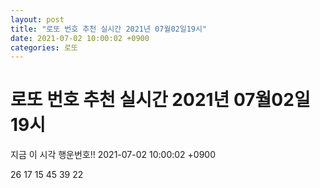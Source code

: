 ```yaml
---
layout: post
title: "로또 번호 추천 실시간 2021년 07월02일19시"
date: 2021-07-02 10:00:02 +0900
categories: 로또
---
```


# 로또 번호 추천 실시간 2021년 07월02일19시

지금 이 시각 행운번호!! 2021-07-02 10:00:02 +0900

 26  17  15  45  39  22 

